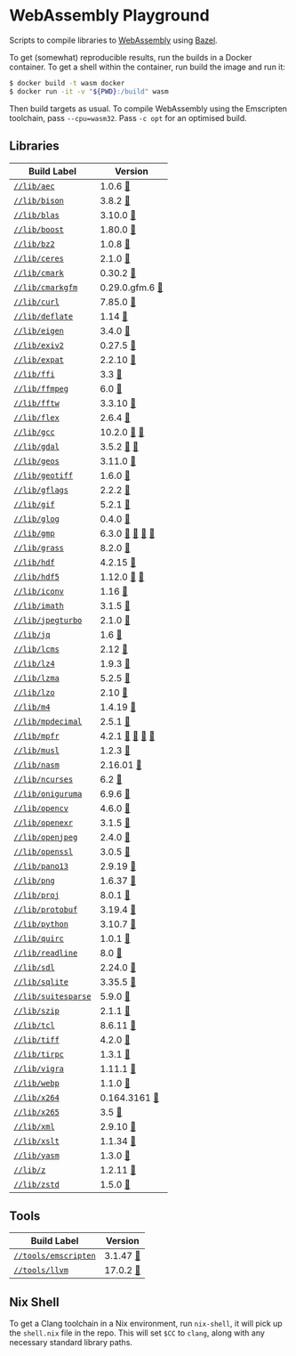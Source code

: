 # WebAssembly Playground

<!-- DO NOT EDIT README.md!

This file was auto-generated based on the template file
`cmd/write_me/write_me.tpl`. Update the template file and then re-generate
the `README.md` file by running:

$ bazel run //cmd/write_me
-->

Scripts to compile libraries to [WebAssembly] using [Bazel].

To get (somewhat) reproducible results, run the builds in a Docker container.
To get a shell within the container, run build the image and run it:

```sh
$ docker build -t wasm docker
$ docker run -it -v "${PWD}:/build" wasm
```

Then build targets as usual. To compile WebAssembly using the Emscripten
toolchain, pass `--cpu=wasm32`. Pass `-c opt` for an optimised build.

## Libraries

| Build Label | Version |
|-------------|---------|
[`//lib/aec`](https://github.com/attilaolah/wasm/blob/main/lib/aec/BUILD.bazel) | 1.0.6 [🔗](https://gitlab.dkrz.de/k202009/libaec/-/archive/v1.0.6/libaec-v1.0.6.tar.bz2)
[`//lib/bison`](https://github.com/attilaolah/wasm/blob/main/lib/bison/BUILD.bazel) | 3.8.2 [🔗](https://ftp.gnu.org/gnu/bison/bison-3.8.2.tar.xz)
[`//lib/blas`](https://github.com/attilaolah/wasm/blob/main/lib/blas/BUILD.bazel) | 3.10.0 [🔗](http://www.netlib.org/blas/blas-3.10.0.tgz)
[`//lib/boost`](https://github.com/attilaolah/wasm/blob/main/lib/boost/BUILD.bazel) | 1.80.0 [🔗](https://boostorg.jfrog.io/artifactory/main/release/1.80.0/source/boost_1_80_0.tar.bz2)
[`//lib/bz2`](https://github.com/attilaolah/wasm/blob/main/lib/bz2/BUILD.bazel) | 1.0.8 [🔗](https://sourceware.org/pub/bzip2/bzip2-1.0.8.tar.gz)
[`//lib/ceres`](https://github.com/attilaolah/wasm/blob/main/lib/ceres/BUILD.bazel) | 2.1.0 [🔗](https://github.com/ceres-solver/ceres-solver/archive/2.1.0.tar.gz)
[`//lib/cmark`](https://github.com/attilaolah/wasm/blob/main/lib/cmark/BUILD.bazel) | 0.30.2 [🔗](https://github.com/commonmark/cmark/archive/refs/tags/0.30.2.tar.gz)
[`//lib/cmarkgfm`](https://github.com/attilaolah/wasm/blob/main/lib/cmarkgfm/BUILD.bazel) | 0.29.0.gfm.6 [🔗](https://github.com/github/cmark-gfm/archive/refs/tags/0.29.0.gfm.6.tar.gz)
[`//lib/curl`](https://github.com/attilaolah/wasm/blob/main/lib/curl/BUILD.bazel) | 7.85.0 [🔗](https://curl.se/download/curl-7.85.0.tar.xz)
[`//lib/deflate`](https://github.com/attilaolah/wasm/blob/main/lib/deflate/BUILD.bazel) | 1.14 [🔗](https://github.com/ebiggers/libdeflate/archive/v1.14.tar.gz)
[`//lib/eigen`](https://github.com/attilaolah/wasm/blob/main/lib/eigen/BUILD.bazel) | 3.4.0 [🔗](https://gitlab.com/libeigen/eigen/-/archive/3.4.0/eigen-3.4.0.tar.bz2)
[`//lib/exiv2`](https://github.com/attilaolah/wasm/blob/main/lib/exiv2/BUILD.bazel) | 0.27.5 [🔗](https://github.com/Exiv2/exiv2/releases/download/v0.27.5/exiv2-0.27.5-Source.tar.gz)
[`//lib/expat`](https://github.com/attilaolah/wasm/blob/main/lib/expat/BUILD.bazel) | 2.2.10 [🔗](https://github.com/libexpat/libexpat/releases/download/R_2_2_10/expat-2.2.10.tar.xz)
[`//lib/ffi`](https://github.com/attilaolah/wasm/blob/main/lib/ffi/BUILD.bazel) | 3.3 [🔗](https://github.com/libffi/libffi/releases/download/v3.3/libffi-3.3.tar.gz)
[`//lib/ffmpeg`](https://github.com/attilaolah/wasm/blob/main/lib/ffmpeg/BUILD.bazel) | 6.0 [🔗](https://ffmpeg.org/releases/ffmpeg-6.0.tar.xz)
[`//lib/fftw`](https://github.com/attilaolah/wasm/blob/main/lib/fftw/BUILD.bazel) | 3.3.10 [🔗](http://www.fftw.org/fftw-3.3.10.tar.gz)
[`//lib/flex`](https://github.com/attilaolah/wasm/blob/main/lib/flex/BUILD.bazel) | 2.6.4 [🔗](https://github.com/westes/flex/releases/download/v2.6.4/flex-2.6.4.tar.gz)
[`//lib/gcc`](https://github.com/attilaolah/wasm/blob/main/lib/gcc/BUILD.bazel) | 10.2.0 [🔗](https://ftp.gnu.org/gnu/gcc/gcc-10.2.0/gcc-10.2.0.tar.xz) [🔗](https://mirror.kumi.systems/gnu/gcc/gcc-10.2.0/gcc-10.2.0.tar.xz)
[`//lib/gdal`](https://github.com/attilaolah/wasm/blob/main/lib/gdal/BUILD.bazel) | 3.5.2 [🔗](http://download.osgeo.org/gdal/3.5.2/gdal-3.5.2.tar.gz) [🔗](https://github.com/OSGeo/gdal/releases/download/v3.5.2/gdal-3.5.2.tar.gz)
[`//lib/geos`](https://github.com/attilaolah/wasm/blob/main/lib/geos/BUILD.bazel) | 3.11.0 [🔗](https://github.com/libgeos/geos/archive/3.11.0.tar.gz)
[`//lib/geotiff`](https://github.com/attilaolah/wasm/blob/main/lib/geotiff/BUILD.bazel) | 1.6.0 [🔗](https://github.com/OSGeo/libgeotiff/releases/download/1.6.0/libgeotiff-1.6.0.tar.gz)
[`//lib/gflags`](https://github.com/attilaolah/wasm/blob/main/lib/gflags/BUILD.bazel) | 2.2.2 [🔗](https://github.com/gflags/gflags/archive/v2.2.2.tar.gz)
[`//lib/gif`](https://github.com/attilaolah/wasm/blob/main/lib/gif/BUILD.bazel) | 5.2.1 [🔗](https://downloads.sourceforge.net/project/giflib/giflib-5.2.1.tar.gz)
[`//lib/glog`](https://github.com/attilaolah/wasm/blob/main/lib/glog/BUILD.bazel) | 0.4.0 [🔗](https://github.com/google/glog/archive/v0.4.0.tar.gz)
[`//lib/gmp`](https://github.com/attilaolah/wasm/blob/main/lib/gmp/BUILD.bazel) | 6.3.0 [🔗](https://gmplib.org/download/gmp/gmp-6.3.0.tar.xz) [🔗](https://ftp.gnu.org/gnu/gmp/gmp-6.3.0.tar.xz) [🔗](https://cloudflare-ipfs.com/ipfs/QmTkiPkmnCo7WSWRcsHYW6UzjJM5Rouj35yVwb3SMoo4Em/gmp-6.3.0.tar.xz) [🔗](https://ipfs.io/ipfs/QmTkiPkmnCo7WSWRcsHYW6UzjJM5Rouj35yVwb3SMoo4Em/gmp-6.3.0.tar.xz)
[`//lib/grass`](https://github.com/attilaolah/wasm/blob/main/lib/grass/BUILD.bazel) | 8.2.0 [🔗](https://github.com/OSGeo/grass/archive/refs/tags/8.2.0.tar.gz)
[`//lib/hdf`](https://github.com/attilaolah/wasm/blob/main/lib/hdf/BUILD.bazel) | 4.2.15 [🔗](https://support.hdfgroup.org/ftp/HDF/releases/HDF4.2.15/src/hdf-4.2.15.tar.gz)
[`//lib/hdf5`](https://github.com/attilaolah/wasm/blob/main/lib/hdf5/BUILD.bazel) | 1.12.0 [🔗](https://support.hdfgroup.org/ftp/HDF5/releases/hdf5-1.12/hdf5-1.12.0/src/hdf5-1.12.0.tar.gz) [🔗](https://hdf-wordpress-1.s3.amazonaws.com/wp-content/uploads/manual/HDF5/HDF5_1_12_0/source/hdf5-1.12.0.tar.gz)
[`//lib/iconv`](https://github.com/attilaolah/wasm/blob/main/lib/iconv/BUILD.bazel) | 1.16 [🔗](https://ftp.gnu.org/pub/gnu/libiconv/libiconv-1.16.tar.gz)
[`//lib/imath`](https://github.com/attilaolah/wasm/blob/main/lib/imath/BUILD.bazel) | 3.1.5 [🔗](https://github.com/AcademySoftwareFoundation/imath/archive/refs/tags/v3.1.5.tar.gz)
[`//lib/jpegturbo`](https://github.com/attilaolah/wasm/blob/main/lib/jpegturbo/BUILD.bazel) | 2.1.0 [🔗](https://github.com/libjpeg-turbo/libjpeg-turbo/archive/2.1.0.tar.gz)
[`//lib/jq`](https://github.com/attilaolah/wasm/blob/main/lib/jq/BUILD.bazel) | 1.6 [🔗](https://github.com/stedolan/jq/releases/download/jq-1.6/jq-1.6.tar.gz)
[`//lib/lcms`](https://github.com/attilaolah/wasm/blob/main/lib/lcms/BUILD.bazel) | 2.12 [🔗](https://downloads.sourceforge.net/project/lcms/lcms/2.12/lcms2-2.12.tar.gz)
[`//lib/lz4`](https://github.com/attilaolah/wasm/blob/main/lib/lz4/BUILD.bazel) | 1.9.3 [🔗](https://github.com/lz4/lz4/archive/v1.9.3.tar.gz)
[`//lib/lzma`](https://github.com/attilaolah/wasm/blob/main/lib/lzma/BUILD.bazel) | 5.2.5 [🔗](https://tukaani.org/xz/xz-5.2.5.tar.xz)
[`//lib/lzo`](https://github.com/attilaolah/wasm/blob/main/lib/lzo/BUILD.bazel) | 2.10 [🔗](https://www.oberhumer.com/opensource/lzo/download/lzo-2.10.tar.gz)
[`//lib/m4`](https://github.com/attilaolah/wasm/blob/main/lib/m4/BUILD.bazel) | 1.4.19 [🔗](https://ftp.gnu.org/gnu/m4/m4-1.4.19.tar.xz)
[`//lib/mpdecimal`](https://github.com/attilaolah/wasm/blob/main/lib/mpdecimal/BUILD.bazel) | 2.5.1 [🔗](https://www.bytereef.org/software/mpdecimal/releases/mpdecimal-2.5.1.tar.gz)
[`//lib/mpfr`](https://github.com/attilaolah/wasm/blob/main/lib/mpfr/BUILD.bazel) | 4.2.1 [🔗](https://www.mpfr.org/mpfr-4.2.1/mpfr-4.2.1.tar.xz) [🔗](https://ftp.gnu.org/gnu/mpfr/mpfr-4.2.1.tar.xz) [🔗](https://cloudflare-ipfs.com/ipfs/QmTeJb9zL3sTTgXE352SbWhPpuz5Po9Q6dQ4KYj9brSWvr/mpfr-4.2.1.tar.xz) [🔗](https://ipfs.io/ipfs/QmTeJb9zL3sTTgXE352SbWhPpuz5Po9Q6dQ4KYj9brSWvr/mpfr-4.2.1.tar.xz)
[`//lib/musl`](https://github.com/attilaolah/wasm/blob/main/lib/musl/BUILD.bazel) | 1.2.3 [🔗](https://musl.libc.org/releases/musl-1.2.3.tar.gz)
[`//lib/nasm`](https://github.com/attilaolah/wasm/blob/main/lib/nasm/BUILD.bazel) | 2.16.01 [🔗](https://www.nasm.us/pub/nasm/releasebuilds/2.16.01/nasm-2.16.01.tar.xz)
[`//lib/ncurses`](https://github.com/attilaolah/wasm/blob/main/lib/ncurses/BUILD.bazel) | 6.2 [🔗](https://ftp.gnu.org/pub/gnu/ncurses/ncurses-6.2.tar.gz)
[`//lib/oniguruma`](https://github.com/attilaolah/wasm/blob/main/lib/oniguruma/BUILD.bazel) | 6.9.6 [🔗](https://github.com/kkos/oniguruma/releases/download/v6.9.6/onig-6.9.6.tar.gz)
[`//lib/opencv`](https://github.com/attilaolah/wasm/blob/main/lib/opencv/BUILD.bazel) | 4.6.0 [🔗](https://github.com/opencv/opencv/archive/4.6.0.zip)
[`//lib/openexr`](https://github.com/attilaolah/wasm/blob/main/lib/openexr/BUILD.bazel) | 3.1.5 [🔗](https://github.com/AcademySoftwareFoundation/openexr/archive/refs/tags/v3.1.5.tar.gz)
[`//lib/openjpeg`](https://github.com/attilaolah/wasm/blob/main/lib/openjpeg/BUILD.bazel) | 2.4.0 [🔗](https://github.com/uclouvain/openjpeg/archive/v2.4.0.tar.gz)
[`//lib/openssl`](https://github.com/attilaolah/wasm/blob/main/lib/openssl/BUILD.bazel) | 3.0.5 [🔗](https://www.openssl.org/source/openssl-3.0.5.tar.gz)
[`//lib/pano13`](https://github.com/attilaolah/wasm/blob/main/lib/pano13/BUILD.bazel) | 2.9.19 [🔗](https://download.sourceforge.net/panotools/libpano13-2.9.19.tar.gz)
[`//lib/png`](https://github.com/attilaolah/wasm/blob/main/lib/png/BUILD.bazel) | 1.6.37 [🔗](https://downloads.sourceforge.net/libpng/libpng-1.6.37.tar.gz)
[`//lib/proj`](https://github.com/attilaolah/wasm/blob/main/lib/proj/BUILD.bazel) | 8.0.1 [🔗](https://download.osgeo.org/proj/proj-8.0.1.tar.gz)
[`//lib/protobuf`](https://github.com/attilaolah/wasm/blob/main/lib/protobuf/BUILD.bazel) | 3.19.4 [🔗](https://github.com/protocolbuffers/protobuf/releases/download/v3.19.4/protobuf-cpp-3.19.4.tar.gz)
[`//lib/python`](https://github.com/attilaolah/wasm/blob/main/lib/python/BUILD.bazel) | 3.10.7 [🔗](https://www.python.org/ftp/python/3.10.7/Python-3.10.7.tar.xz)
[`//lib/quirc`](https://github.com/attilaolah/wasm/blob/main/lib/quirc/BUILD.bazel) | 1.0.1 [🔗](https://github.com/evolation/libquirc/archive/refs/tags/1.0.1.tar.gz)
[`//lib/readline`](https://github.com/attilaolah/wasm/blob/main/lib/readline/BUILD.bazel) | 8.0 [🔗](https://ftp.gnu.org/gnu/readline/readline-8.0.tar.gz)
[`//lib/sdl`](https://github.com/attilaolah/wasm/blob/main/lib/sdl/BUILD.bazel) | 2.24.0 [🔗](https://www.libsdl.org/release/SDL2-2.24.0.tar.gz)
[`//lib/sqlite`](https://github.com/attilaolah/wasm/blob/main/lib/sqlite/BUILD.bazel) | 3.35.5 [🔗](https://www.sqlite.org/2021/sqlite-autoconf-3350500.tar.gz)
[`//lib/suitesparse`](https://github.com/attilaolah/wasm/blob/main/lib/suitesparse/BUILD.bazel) | 5.9.0 [🔗](https://github.com/DrTimothyAldenDavis/SuiteSparse/archive/v5.9.0.tar.gz)
[`//lib/szip`](https://github.com/attilaolah/wasm/blob/main/lib/szip/BUILD.bazel) | 2.1.1 [🔗](https://support.hdfgroup.org/ftp/lib-external/szip/2.1.1/src/szip-2.1.1.tar.gz)
[`//lib/tcl`](https://github.com/attilaolah/wasm/blob/main/lib/tcl/BUILD.bazel) | 8.6.11 [🔗](https://downloads.sourceforge.net/tcl/tcl8.6.11-src.tar.gz)
[`//lib/tiff`](https://github.com/attilaolah/wasm/blob/main/lib/tiff/BUILD.bazel) | 4.2.0 [🔗](https://download.osgeo.org/libtiff/tiff-4.2.0.tar.gz)
[`//lib/tirpc`](https://github.com/attilaolah/wasm/blob/main/lib/tirpc/BUILD.bazel) | 1.3.1 [🔗](https://downloads.sourceforge.net/project/libtirpc/libtirpc/1.3.1/libtirpc-1.3.1.tar.bz2)
[`//lib/vigra`](https://github.com/attilaolah/wasm/blob/main/lib/vigra/BUILD.bazel) | 1.11.1 [🔗](https://github.com/ukoethe/vigra/releases/download/Version-1-11-1/vigra-1.11.1-src.tar.gz)
[`//lib/webp`](https://github.com/attilaolah/wasm/blob/main/lib/webp/BUILD.bazel) | 1.1.0 [🔗](https://storage.googleapis.com/downloads.webmproject.org/releases/webp/libwebp-1.1.0.tar.gz)
[`//lib/x264`](https://github.com/attilaolah/wasm/blob/main/lib/x264/BUILD.bazel) | 0.164.3161 [🔗](https://code.videolan.org/videolan/x264/-/archive/a354f11f8f019a2a34ae7ef554ff07b31f0818f3/x264-a354f11f8f019a2a34ae7ef554ff07b31f0818f3.tar.bz2)
[`//lib/x265`](https://github.com/attilaolah/wasm/blob/main/lib/x265/BUILD.bazel) | 3.5 [🔗](https://bitbucket.org/multicoreware/x265_git/downloads/x265_3.5.tar.gz)
[`//lib/xml`](https://github.com/attilaolah/wasm/blob/main/lib/xml/BUILD.bazel) | 2.9.10 [🔗](http://xmlsoft.org/sources/libxml2-2.9.10.tar.gz)
[`//lib/xslt`](https://github.com/attilaolah/wasm/blob/main/lib/xslt/BUILD.bazel) | 1.1.34 [🔗](http://xmlsoft.org/sources/libxslt-1.1.34.tar.gz)
[`//lib/yasm`](https://github.com/attilaolah/wasm/blob/main/lib/yasm/BUILD.bazel) | 1.3.0 [🔗](http://www.tortall.net/projects/yasm/releases/yasm-1.3.0.tar.gz)
[`//lib/z`](https://github.com/attilaolah/wasm/blob/main/lib/z/BUILD.bazel) | 1.2.11 [🔗](https://downloads.sourceforge.net/libpng/zlib-1.2.11.tar.gz)
[`//lib/zstd`](https://github.com/attilaolah/wasm/blob/main/lib/zstd/BUILD.bazel) | 1.5.0 [🔗](https://github.com/facebook/zstd/releases/download/v1.5.0/zstd-1.5.0.tar.gz)


## Tools

| Build Label | Version |
|-------------|---------|
[`//tools/emscripten`](https://github.com/attilaolah/wasm/blob/main/tools/emscripten/BUILD.bazel) | 3.1.47 [🔗](https://github.com/emscripten-core/emscripten/archive/refs/tags/3.1.47.tar.gz)
[`//tools/llvm`](https://github.com/attilaolah/wasm/blob/main/tools/llvm/BUILD.bazel) | 17.0.2 [🔗](https://github.com/llvm/llvm-project/releases/download/llvmorg-17.0.2/clang+llvm-17.0.2-x86_64-linux-gnu-ubuntu-22.04.tar.xz)

## Nix Shell

To get a Clang toolchain in a Nix environment, run `nix-shell`, it will pick up
the `shell.nix` file in the repo. This will set `$CC` to `clang`, along with
any necessary standard library paths.

[Bazel]: https://bazel.build
[WebAssembly]: https://webassembly.org
